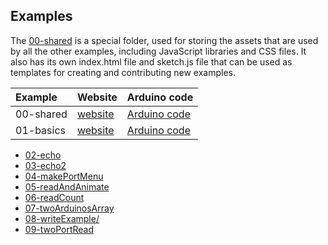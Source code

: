 ## Examples

The [00-shared](./examples/00-shared/) is a special folder, used for storing the assets that are used by all the other examples, including JavaScript libraries and CSS files. It also has its own index.html file and sketch.js file that can be used as templates for creating and contributing new examples.

| Example   | Website                 | Arduino code                                                                                              |
| :-------- | :---------------------- | :-------------------------------------------------------------------------------------------------------- |
| 00-shared | [website](./00-shared/) | [Arduino code](./00-shared/)                                                                              |
| 01-basics | [website](./01-basics/) | [Arduino code](https://github.com/p5-serial/p5.serialport/blob/main/examples/01-basics/basics/basics.ino) |

- [02-echo](./02-echo/)
- [03-echo2](./03-echo2/)
- [04-makePortMenu](./04-makePortMenu/)
- [05-readAndAnimate](./05-readAndAnimate/)
- [06-readCount](./06-readCount/)
- [07-twoArduinosArray](./07-twoArduinosArray/)
- [08-writeExample/](./08-writeExample/)
- [09-twoPortRead](./09-twoPortRead/)

